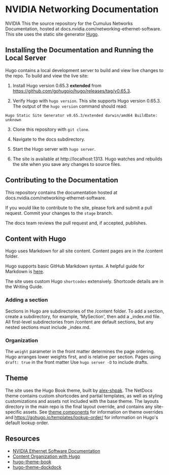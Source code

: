 # NVIDIA Networking Documentation

NVIDIA This the source repository for the Cumulus Networks Documentation, hosted at docs.nvidia.com/networking-ethernet-software.
This site uses the static site generator [Hugo](https://gohugo.io/documentation/).

## Installing the Documentation and Running the Local Server

Hugo contains a local development server to build and view live changes to the repo. To build and view the live site:

1. Install Hugo version 0.65.3 **extended** from https://github.com/gohugoio/hugo/releases/tag/v0.65.3.

2. Verify Hugo with `hugo version`. This site supports Hugo version 0.65.3. The output of the `hugo version` command should read:

<!-- vale off -->
```
Hugo Static Site Generator v0.65.3/extended darwin/amd64 BuildDate: unknown
```
<!-- vale on -->
3. Clone this repository with `git clone`.

4. Navigate to the docs subdirectory.

5. Start the Hugo server with `hugo server`.

6. The site is available at http://localhost:1313. Hugo watches and rebuilds the site when you save any changes to source files.

## Contributing to the Documentation

This repository contains the documentation hosted at docs.nvidia.com/networking-ethernet-software. 

If you would like to contribute to the site, please fork and submit a pull request. Commit your changes to the `stage` branch.

The docs team reviews the pull request and, if accepted, publishes.

## Content with Hugo
Hugo uses Markdown for all site content. Content pages are in the /content folder.

Hugo supports basic GitHub Markdown syntax. A helpful guide for Markdown is [here](https://github.com/adam-p/markdown-here/wiki/Markdown-Cheatsheet).

The site uses custom Hugo `shortcodes` extensively. Shortcode details are in the Writing Guide.

### Adding a section
Sections in Hugo are subdirectories of the /content folder. To add a section,
create a subdirectory, for example, 'MySection', then add a \_index.md file. All first-level subdirectories from /content are default sections, but any nested sections must include \_index.md.

### Organization

The `weight` parameter in the front matter determines the page ordering. Hugo arranges lower weights first, and is relative per section.
Pages using `draft: true` in the front matter
Use `hugo server -D` to include drafts.

## Theme

The site uses the Hugo Book theme, built by [alex-shpak](https://github.com/alex-shpak/). The NetDocs theme contains custom shortcodes and partial templates, as well as styling customizations and assets not included with the base theme. The layouts directory in the main repo is the final layout override, and contains any site-specific assets. See
[theme components](https://gohugo.io/themes/theme-components/) for information on theme overrides and https://gohugo.io/templates/lookup-order/ for information on Hugo's default lookup order.


## Resources
  - [NVIDIA Ethernet Software Documentation](https://docs.nvidia.com/networking-ethernet-software/)
  - [Content Organization with Hugo](https://gohugo.io/content-management/organization/)
  - [hugo-theme-book](https://github.com/alex-shpak/hugo-book)
  - [hugo-theme-dockdock](https://github.com/vjeantet/hugo-theme-docdock)<!-- vale off -->
